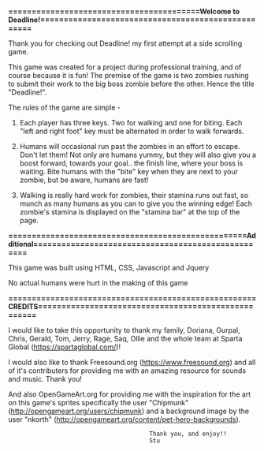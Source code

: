
**=========================================Welcome to Deadline!===================================================**

Thank you for checking out Deadline! my first attempt at a side scrolling game.

This game was created for a project during professional training, and of course because it is fun!
The premise of the game is two zombies rushing to submit their work to the big boss zombie before the other. 
Hence the title "Deadline!".

The rules of the game are simple - 

1. Each player has three keys. Two for walking and one for biting. 
   Each "left and right foot" key must be alternated in order to walk forwards.

2. Humans will occasional run past the zombies in an effort to escape. 
   Don't let them! Not only are humans yummy, but they will also give you a boost forward, towards your goal.. the finish line, where your boss is waiting. 
   Bite humans with the "bite" key when they are next to your zombie, but be aware, humans are fast!

3. Walking is really hard work for zombies, their stamina runs out fast, so munch as many humans as you can to give you the winning edge!
   Each zombie's stamina is displayed on the "stamina bar" at the top of the page.

**===================================================Additional===================================================**

This game was built using HTML, CSS, Javascript and Jquery

No actual humans were hurt in the making of this game

**=====================================================CREDITS====================================================**

I would like to take this opportunity to thank my family, Doriana, Gurpal, Chris, Gerald, Tom, Jerry, Rage, Saq, Ollie and the whole team at Sparta Global (https://spartaglobal.com/)!

I would also like to thank Freesound.org (https://www.freesound.org) and all of it's contributers for providing me with an amazing resource for sounds and music. Thank you!

And also OpenGameArt.org for providing me with the inspiration for the art on this game's sprites specifically the user "Chipmunk" (http://opengameart.org/users/chipmunk) and a background image by the user "nkorth" (http://opengameart.org/content/pet-hero-backgrounds).





											Thank you, and enjoy!!
											Stu


